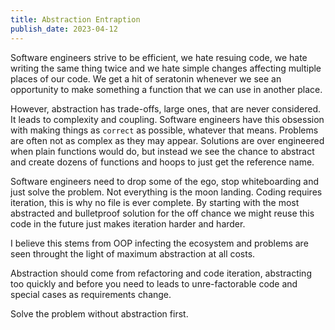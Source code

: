 ```yaml
---
title: Abstraction Entraption
publish_date: 2023-04-12
---
```


Software engineers strive to be efficient, we hate resuing code, we hate writing the same thing twice and we hate simple changes affecting multiple places of our code. We get a hit of seratonin whenever we see an opportunity to make something a function that we can use in another place.

However, abstraction has trade-offs, large ones, that are never considered. It leads to complexity and coupling. Software engineers have this obsession with making things as `correct` as possible, whatever that means. Problems are often not as complex as they may appear. Solutions are over engineered when plain functions would do, but instead we see the chance to abstract and create dozens of functions and hoops to just get the reference name.

Software engineers need to drop some of the ego, stop whiteboarding and just solve the problem. Not everything is the moon landing. Coding requires iteration, this is why no file is ever complete. By starting with the most abstracted and bulletproof solution for the off chance we might reuse this code in the future just makes iteration harder and harder.

I believe this stems from OOP infecting the ecosystem and problems are seen throught the light of maximum abstraction at all costs.

Abstraction should come from refactoring and code iteration, abstracting too quickly and before you need to leads to unre-factorable code and special cases as requirements change.

Solve the problem without abstraction first.
